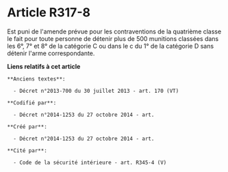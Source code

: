 # Article R317-8

Est puni de l'amende prévue pour les contraventions de la quatrième classe le fait pour toute personne de détenir plus de 500
munitions classées dans les 6°, 7° et 8° de la catégorie C ou dans le c du 1° de la catégorie D sans détenir l'arme
correspondante.

**Liens relatifs à cet article**

	**Anciens textes**:

	  - Décret n°2013-700 du 30 juillet 2013 - art. 170 (VT)

	**Codifié par**:

	  - Décret n°2014-1253 du 27 octobre 2014 - art.

	**Créé par**:

	  - Décret n°2014-1253 du 27 octobre 2014 - art.

	**Cité par**:

	  - Code de la sécurité intérieure - art. R345-4 (V)
